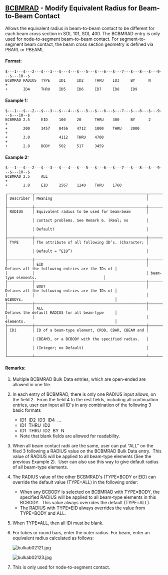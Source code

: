 ## [BCBMRAD](https://nexus.hexagon.com/documentationcenter/bundle/MSC_Nastran_2022.4/page/Nastran_Combined_Book/qrg/bulkab/TOC.BCBMRAD.xhtml) - Modify Equivalent Radius for Beam-to-Beam Contact

Allows the equivalent radius in beam-to-beam contact to be different for each beam cross section in SOL 101, SOL 400. The BCBMRAD entry is only used for node-to-segment beam-to-beam contact. For segment-to-segment beam contact, the beam cross section geometry is defined via PBARL or PBEAML

#### Format:

```nastran
$---1---$---2---$---3---$---4---$---5---$---6---$---7---$---8---$---9---$---10--$
BCBMRAD RADIUS  TYPE    ID1     ID2     THRU    ID3     BY      N       +       
+       ID4     THRU    ID5     ID6     ID7     ID8     ID9                     
```

#### Example 1:

```nastran
$---1---$---2---$---3---$---4---$---5---$---6---$---7---$---8---$---9---$---10--$
BCBMRAD 2.5     EID     100     20      THRU    300     BY      2       +       
+       200     3457    8456    4712    1000    THRU    2000            +       
+       3.0             4112    THRU    4700                            +       
+       2.8     BODY    502     517     3459                                    
```

#### Example 2:

```nastran
$---1---$---2---$---3---$---4---$---5---$---6---$---7---$---8---$---9---$---10--$
BCBMRAD 2.5     ALL                                                     +       
+       2.8     EID     2567    1240    THRU    1760                            
```

```text
┌───────────┬──────────────────────────────────────────────────┬──────────────────────────────────────────────────┐
│ Describer │ Meaning                                          │                                                  │
├───────────┼──────────────────────────────────────────────────┼──────────────────────────────────────────────────┤
│ RADIUS    │ Equivalent radius to be used for beam-beam       │                                                  │
│           │ contact problems. See Remark 6. (Real; no        │                                                  │
│           │ Default)                                         │                                                  │
├───────────┼──────────────────────────────────────────────────┼──────────────────────────────────────────────────┤
│ TYPE      │ The attribute of all following ID’s. (Character; │                                                  │
│           │ Default = “EID”)                                 │                                                  │
├───────────┼──────────────────────────────────────────────────┼──────────────────────────────────────────────────┤
│           │ EID                                              │ Defines all the following entries are the IDs of │
│           │                                                  │ beam-type elements.                              │
├───────────┼──────────────────────────────────────────────────┼──────────────────────────────────────────────────┤
│           │ BODY                                             │ Defines all the following entries are the IDs of │
│           │                                                  │ BCBODYs.                                         │
├───────────┼──────────────────────────────────────────────────┼──────────────────────────────────────────────────┤
│           │ ALL                                              │ Defines the default RADIUS for all beam-type     │
│           │                                                  │ elements.                                        │
├───────────┼──────────────────────────────────────────────────┼──────────────────────────────────────────────────┤
│ IDi       │ ID of a beam-type element, CROD, CBAR, CBEAM and │                                                  │
│           │ CBEAM3, or a BCBODY with the specified radius.   │                                                  │
│           │ (Integer; no Default)                            │                                                  │
└───────────┴──────────────────────────────────────────────────┴──────────────────────────────────────────────────┘
```

#### Remarks:

1. Multiple BCBMRAD Bulk Data entries, which are open-ended are allowed in one file.
2. In each entry of BCBMRAD, there is only one RADIUS input allows, on the field 2.  From the field 4 to the rest fields, including all continuation entries, user can input all ID's in any combination of the following 3 basic formats
     - ID1  ID2  ID3  ID4  ...
     - ID1  THRU  ID2
     - ID1  THRU  ID2  BY  N
     - Note that blank fields are allowed for readability.
3. When all beam contact radii are the same, user can put “ALL” on the filed 3 following a RADIUS value on the BCBMRAD Bulk Data entry.  This value of RADIUS will be applied to all beam-type elements (See the previous Example 2).  User can also use this way to give default radius of all beam-type elements.
4. The RADIUS value of the other BCBMRAD's (TYPE=BODY or EID) can override the default value (TYPE=ALL) in the following order:
     - When any BCBODY is selected on BCBMRAD with TYPE=BODY, the specified RADIUS will be applied to all beam-type elements in this BCBODY.  This value always overrides the default (TYPE=ALL).
     - The RADIUS with TYPE=EID always overrides the value from TYPE=BODY and ALL.
5. When TYPE=ALL, then all IDi must be blank.
6. For tubes or round bars, enter the outer radius. For beam, enter an equivalent radius calculated as follows:

     ![bulkab02121.jpg](https://help-be.hexagonmi.com/bundle/MSC_Nastran_2022.4/page/Nastran_Combined_Book/qrg/bulkab/../../../assets/bulkab02121.jpg?_LANG=enus)  

     ![bulkab02123.jpg](https://help-be.hexagonmi.com/bundle/MSC_Nastran_2022.4/page/Nastran_Combined_Book/qrg/bulkab/../../../assets/bulkab02123.jpg?_LANG=enus)  

7. This is only used for node-to-segment contact.
